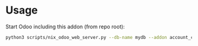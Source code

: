 # Usage

Start Odoo including this addon (from repo root):

```bash
python3 scripts/nix_odoo_web_server.py --db-name mydb --addon account_check_printing
```
